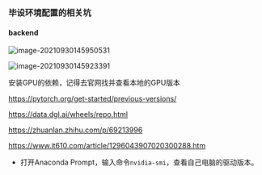 ### 毕设环境配置的相关坑

#### backend

![image-20210930145950531](E:\pythonProject\pytorch_learning\photo\毕设环境配置的相关坑\image-20210930145950531.png)

![image-20210930145923391](E:\pythonProject\pytorch_learning\photo\毕设环境配置的相关坑\image-20210930145923391.png)

安装GPU的依赖，记得去官网找并查看本地的GPU版本

https://pytorch.org/get-started/previous-versions/

https://data.dgl.ai/wheels/repo.html

https://zhuanlan.zhihu.com/p/69213996

https://www.it610.com/article/1296043907020300288.htm

- 打开Anaconda Prompt，输入命令`nvidia-smi`，查看自己电脑的驱动版本。